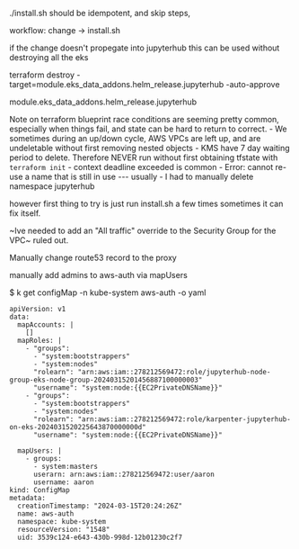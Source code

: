 ./install.sh should be idempotent, and skip steps,

workflow: change -> install.sh

if the change doesn't propegate into jupyterhub this can be used
without destroying all the eks

  terraform destroy -target=module.eks_data_addons.helm_release.jupyterhub -auto-approve

module.eks_data_addons.helm_release.jupyterhub

Note on terraform blueprint
  race conditions are seeming pretty common, especially when things
  fail, and state can be hard to return to correct.
    - We sometimes during an up/down cycle, AWS VPCs are left up, and
        are undeletable without first removing nested objects
    - KMS have  7 day waiting period to delete. Therefore NEVER run
        without first obtaining tfstate with `terraform init`
    - context deadline exceeded is common
    - Error: cannot re-use a name that is still in use   --- usually
          - I had to manually delete namespace jupyterhub
          

  however first thing to try is just run install.sh a few times
  sometimes it can fix itself.

~Ive needed to add an "All traffic" override to the Security Group for
the VPC~ ruled out.

Manually change route53 record to the proxy

manually add admins to aws-auth  via mapUsers

$ k get configMap -n kube-system aws-auth -o yaml
```
apiVersion: v1
data:
  mapAccounts: |
    []
  mapRoles: |
    - "groups":
      - "system:bootstrappers"
      - "system:nodes"
      "rolearn": "arn:aws:iam::278212569472:role/jupyterhub-node-group-eks-node-group-20240315201456887100000003"
      "username": "system:node:{{EC2PrivateDNSName}}"
    - "groups":
      - "system:bootstrappers"
      - "system:nodes"
      "rolearn": "arn:aws:iam::278212569472:role/karpenter-jupyterhub-on-eks-2024031520225643870000000d"
      "username": "system:node:{{EC2PrivateDNSName}}"

  mapUsers: |                                                                                                                              
    - groups:                                                                                                                              
      - system:masters                                                                                                                     
      userarn: arn:aws:iam::278212569472:user/aaron                                                                                        
      username: aaron   
kind: ConfigMap
metadata:
  creationTimestamp: "2024-03-15T20:24:26Z"
  name: aws-auth
  namespace: kube-system
  resourceVersion: "1548"
  uid: 3539c124-e643-430b-998d-12b01230c2f7
```
